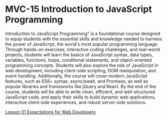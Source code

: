 # MVC-15 Introduction to JavaScript Programming
Introduction to JavaScript Programming" is a foundational course designed to equip students with the essential skills and knowledge needed to harness the power of JavaScript, the world's most popular programming language. Through hands-on exercises, interactive coding challenges, and real-world projects, students will learn the basics of JavaScript syntax, data types, variables, functions, loops, conditional statements, and object-oriented programming concepts. Students will also explore the role of JavaScript in web development, including client-side scripting, DOM manipulation, and event handling. Additionally, the course will cover modern JavaScript features, such as ES6+ syntax, async/await, and Promises, as well as popular libraries and frameworks like jQuery and React. By the end of the course, students will be able to write clean, efficient, and well-structured JavaScript code, and apply their skills to build dynamic web applications, interactive client-side experiences, and robust server-side solutions.

[Lesson 01 Expectations for Web Developers](Lesson_01/Readme.md)
